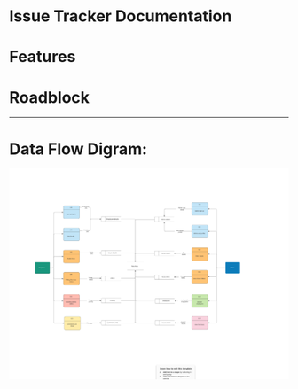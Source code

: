 # Issue Tracker Documentation

# Features

# Roadblock

---

# Data Flow Digram:

![alt text](images/dfd.png)
